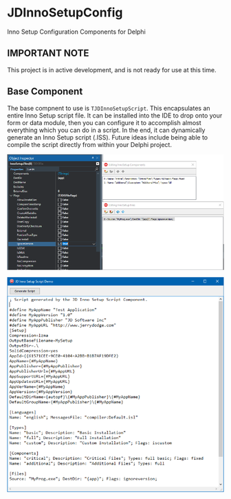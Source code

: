 # JDInnoSetupConfig
 Inno Setup Configuration Components for Delphi

## IMPORTANT NOTE
This project is in active development, and is not ready for use at this time.

## Base Component
The base compnent to use is `TJDInnoSetupScript`. This encapsulates an entire Inno Setup script file. It can be installed into the IDE to drop onto your form or data module, then you can configure it to accomplish almost everything which you can do in a script. In the end, it can dynamically generate an Inno Setup script (.ISS). Future ideas include being able to compile the script directly from within your Delphi project.

![image](./Readme/SS-ConfigCollections.png)

![image](./Readme/SS-GeneratedScript.png)


